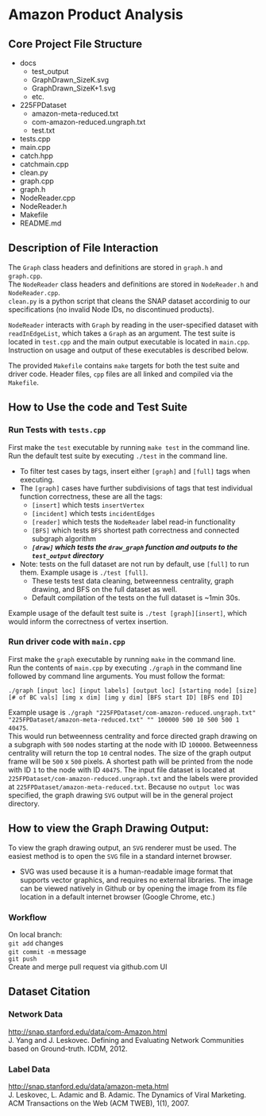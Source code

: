 # Amazon Product Analysis 

## Core Project File Structure
* docs <br>
  * test_output<br>
  * GraphDrawn_SizeK.svg <br>
  * GraphDrawn_SizeK+1.svg <br>
  * etc.<br>
* 225FPDataset<br>
  * amazon-meta-reduced.txt<br>
  * com-amazon-reduced.ungraph.txt<br>
  * test.txt<br>
* tests.cpp <br>
* main.cpp <br>
* catch.hpp<br>
* catchmain.cpp<br>
* clean.py<br>
* graph.cpp<br>
* graph.h<br>
* NodeReader.cpp<br>
* NodeReader.h<br>
* Makefile<br>
* README.md<br>

## Description of File Interaction

The `Graph` class headers and definitions are stored in `graph.h` and `graph.cpp`. <br>
The `NodeReader` class headers and definitions are stored in `NodeReader.h` and `NodeReader.cpp`. <br>
`clean.py` is a python script that cleans the SNAP dataset accordinig to our specifications (no invalid Node IDs, no discontinued products).

`NodeReader` interacts with `Graph` by reading in the user-specified dataset with `readInEdgeList`, which takes a `Graph` as an argument. The test suite is located in `test.cpp` and the main output executable is located in `main.cpp`. Instruction on usage and output of these executables is described below.

The provided `Makefile` contains `make` targets for both the test suite and driver code. Header files, `cpp` files are all linked and compiled via the `Makefile`.


## How to Use the code and Test Suite

### Run Tests with `tests.cpp` <br>

First make the `test` executable by running `make test` in the command line. <br>
Run the default test suite by executing `./test` in the command line. <br>
* To filter test cases by tags, insert either `[graph]` and `[full]` tags when executing.
* The `[graph]` cases have further subdivisions of tags that test individual function correctness, these are all the tags:
  * `[insert]` which tests `insertVertex` 
  * `[incident]` which tests `incidentEdges`
  * `[reader]` which tests the `NodeReader` label read-in functionality
  * `[BFS]` which tests `BFS` shortest path correctness and connected subgraph algorithm
  * ***`[draw]` which tests the `draw_graph` function and outputs to the `test_output` directory***
* Note: tests on the full dataset are not run by default, use `[full]` to run them. Example usage is `./test [full]`. <br>
  * These tests test data cleaning, betweenness centrality, graph drawing, and BFS on the full dataset as well. 
  * Default compilation of the tests on the full dataset is ~1min 30s.

Example usage of the default test suite is `./test [graph][insert]`, which would inform the correctness of vertex insertion.

### Run driver code with `main.cpp`
First make the `graph` executable by running `make` in the command line. <br>
Run the contents of `main.cpp` by executing `./graph` in the command line followed by command line arguments. You must follow the format: <br>

`./graph [input loc] [input labels] [output loc] [starting node] [size] [# of BC vals] [img x dim] [img y dim] [BFS start ID] [BFS end ID]`

Example usage is `./graph "225FPDataset/com-amazon-reduced.ungraph.txt" "225FPDataset/amazon-meta-reduced.txt" "" 100000 500 10 500 500 1 40475`. <br>
This would run betweenness centrality and force directed graph drawing on a subgraph with `500` nodes starting at the node with ID `100000`. Betweenness centrality will return the top `10` central nodes. The size of the graph output frame will be `500` x `500` pixels. A shortest path will be printed from the node with ID `1` to the node with ID `40475`. The input file dataset is located at `225FPDataset/com-amazon-reduced.ungraph.txt` and the labels were provided at `225FPDataset/amazon-meta-reduced.txt`. Because no `output loc` was specified, the graph drawing `SVG` output will be in the general project directory.

## How to view the Graph Drawing Output:
To view the graph drawing output, an `SVG` renderer must be used. The easiest method is to open the `SVG` file in a standard internet browser.
* SVG was used because it is a human-readable image format that supports vector graphics, and requires no external libraries. The image can be viewed natively in Github or by opening the image from its file location in a default internet browser (Google Chrome, etc.)
### Workflow

On local branch: <br>
`git add` changes <br>
`git commit -m` message <br>
`git push` <br>
Create and merge pull request via github.com UI

## Dataset Citation
### Network Data
http://snap.stanford.edu/data/com-Amazon.html <br>
J. Yang and J. Leskovec. Defining and Evaluating Network Communities based on Ground-truth. ICDM, 2012. <br>

### Label Data
http://snap.stanford.edu/data/amazon-meta.html <br>
J. Leskovec, L. Adamic and B. Adamic. The Dynamics of Viral Marketing. ACM Transactions on the Web (ACM TWEB), 1(1), 2007.
